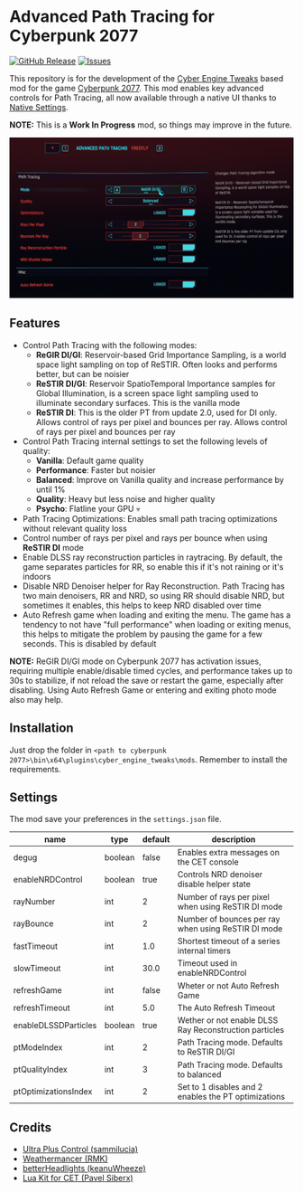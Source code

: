 # Advanced Path Tracing for Cyberpunk 2077

[![GitHub Release](https://img.shields.io/github/v/tag/codecrafting-io/AdvancedPathTracingCP2077?label=version)](https://github.com/codecrafting-io/AdvancedPathTracingCP2077/releases)
[![Issues](https://img.shields.io/github/issues/codecrafting-io/AdvancedPathTracingCP2077)](https://github.com/codecrafting-io/AdvancedPathTracingCP2077/issues)

This repository is for the development of the [Cyber Engine Tweaks](https://wiki.redmodding.org/cyber-engine-tweaks) based mod for the game [Cyberpunk 2077](https://www.cyberpunk.net/). This mod enables key advanced controls for Path Tracing, all now available through a native UI thanks to [Native Settings](https://www.nexusmods.com/cyberpunk2077/mods/3518).

**NOTE:** This is a **Work In Progress** mod, so things may improve in the future.

![Advanced Path Tracing Menu](/menu.png?raw=true)

## Features

- Control Path Tracing with the following modes:
  - **ReGIR DI/GI**: Reservoir-based Grid Importance Sampling, is a world space light sampling on top of ReSTIR. Often looks and performs better, but can be noisier
  - **ReSTIR DI/GI**: Reservoir SpatioTemporal Importance samples for Global Illumination, is a screen space light sampling used to illuminate secondary surfaces. This is the vanilla mode
  - **ReSTIR DI**: This is the older PT from update 2.0, used for DI only. Allows control of rays per pixel and bounces per ray. Allows control of rays per pixel and bounces per ray
- Control Path Tracing internal settings to set the following levels of quality:
  - **Vanilla**: Default game quality
  - **Performance**: Faster but noisier
  - **Balanced**: Improve on Vanilla quality and increase performance by until 1%
  - **Quality**: Heavy but less noise and higher quality
  - **Psycho**: Flatline your GPU 💀
- Path Tracing Optimizations: Enables small path tracing optimizations without relevant quality loss
- Control number of rays per pixel and rays per bounce when using **ReSTIR DI** mode
- Enable DLSS ray reconstruction particles in raytracing. By default, the game separates particles for RR, so enable this if it's not raining or it's indoors
- Disable NRD Denoiser helper for Ray Reconstruction. Path Tracing has two main denoisers, RR and NRD, so using RR should disable NRD, but sometimes it enables, this helps to keep NRD disabled over time
- Auto Refresh game when loading and exiting the menu. The game has a tendency to not have "full performance" when loading or exiting menus, this helps to mitigate the problem by pausing the game for a few seconds. This is disabled by default

**NOTE:** ReGIR DI/GI mode on Cyberpunk 2077 has activation issues, requiring multiple enable/disable timed cycles, and performance takes up to 30s to stabilize, if not reload the save or restart the game, especially after disabling. Using Auto Refresh Game or entering and exiting photo mode also may help.

## Installation

Just drop the folder in `<path to cyberpunk 2077>\bin\x64\plugins\cyber_engine_tweaks\mods`. Remember to install the requirements.

## Settings

The mod save your preferences in the `settings.json` file.

| name | type | default | description |
| ---- | ---- | ------- | ----------- |
| degug | boolean | false | Enables extra messages on the CET console |
| enableNRDControl | boolean | true | Controls NRD denoiser disable helper state |
| rayNumber | int | 2 | Number of rays per pixel when using ReSTIR DI mode |
| rayBounce | int | 2 | Number of bounces per ray when using ReSTIR DI mode |
| fastTimeout | int | 1.0 | Shortest timeout of a series internal timers |
| slowTimeout | int | 30.0 | Timeout used in enableNRDControl |
| refreshGame | int | false | Wheter or not Auto Refresh Game |
| refreshTimeout | int | 5.0 | The Auto Refresh Timeout |
| enableDLSSDParticles | boolean | true | Wether or not enable DLSS Ray Reconstruction particles |
| ptModeIndex | int | 2 | Path Tracing mode. Defaults to ReSTIR DI/GI |
| ptQualityIndex | int | 3 | Path Tracing mode. Defaults to balanced |
| ptOptimizationsIndex | int | 2 | Set to 1 disables and 2 enables the PT optimizations |

## Credits

- [Ultra Plus Control (sammilucia)](https://www.nexusmods.com/cyberpunk2077/mods/10490)
- [Weathermancer (RMK)](https://www.nexusmods.com/cyberpunk2077/mods/9805)
- [betterHeadlights (keanuWheeze)](https://www.nexusmods.com/cyberpunk2077/mods/5013)
- [Lua Kit for CET (Pavel Siberx)](https://github.com/psiberx/cp2077-cet-kit)
